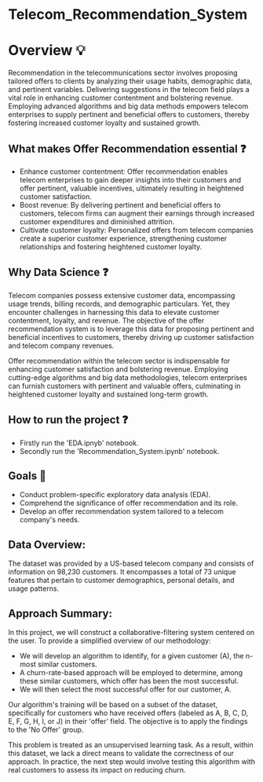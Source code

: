 # Telecom_Recommendation_System

# Overview 💡

Recommendation in the telecommunications sector involves proposing tailored offers to clients by analyzing their usage habits, demographic data, and pertinent variables. Delivering suggestions in the telecom field plays a vital role in enhancing customer contentment and bolstering revenue. Employing advanced algorithms and big data methods empowers telecom enterprises to supply pertinent and beneficial offers to customers, thereby fostering increased customer loyalty and sustained growth.

## What makes Offer Recommendation essential ❓
-  Enhance customer contentment: Offer recommendation enables telecom enterprises to gain deeper insights into their customers and offer pertinent, valuable incentives, ultimately resulting in heightened customer satisfaction.
-  Boost revenue: By delivering pertinent and beneficial offers to customers, telecom firms can augment their earnings through increased customer expenditures and diminished attrition.
-  Cultivate customer loyalty: Personalized offers from telecom companies create a superior customer experience, strengthening customer relationships and fostering heightened customer loyalty.

## Why Data Science ❓

Telecom companies possess extensive customer data, encompassing usage trends, billing records, and demographic particulars. Yet, they encounter challenges in harnessing this data to elevate customer contentment, loyalty, and revenue. The objective of the offer recommendation system is to leverage this data for proposing pertinent and beneficial incentives to customers, thereby driving up customer satisfaction and telecom company revenues.

Offer recommendation within the telecom sector is indispensable for enhancing customer satisfaction and bolstering revenue. Employing cutting-edge algorithms and big data methodologies, telecom enterprises can furnish customers with pertinent and valuable offers, culminating in heightened customer loyalty and sustained long-term growth.

## How to run the project ❓

-  Firstly run the 'EDA.ipnyb' notebook.
-  Secondly run the 'Recommendation_System.ipynb' notebook.

## Goals 🎯

-  Conduct problem-specific exploratory data analysis (EDA).
-  Comprehend the significance of offer recommendation and its role.
-  Develop an offer recommendation system tailored to a telecom company's needs.

## Data Overview:

The dataset was provided by a US-based telecom company and consists of information on 98,230 customers. It encompasses a total of 73 unique features that pertain to customer demographics, personal details, and usage patterns.


## Approach Summary:

In this project, we will construct a collaborative-filtering system centered on the user. To provide a simplified overview of our methodology:

-  We will develop an algorithm to identify, for a given customer (A), the n-most similar customers.
-  A churn-rate-based approach will be employed to determine, among these similar customers, which offer has been the most successful.
-  We will then select the most successful offer for our customer, A.

Our algorithm's training will be based on a subset of the dataset, specifically for customers who have received offers (labeled as A, B, C, D, E, F, G, H, I, or J) in their 'offer' field. The objective is to apply the findings to the 'No Offer' group.

This problem is treated as an unsupervised learning task. As a result, within this dataset, we lack a direct means to validate the correctness of our approach. In practice, the next step would involve testing this algorithm with real customers to assess its impact on reducing churn.
